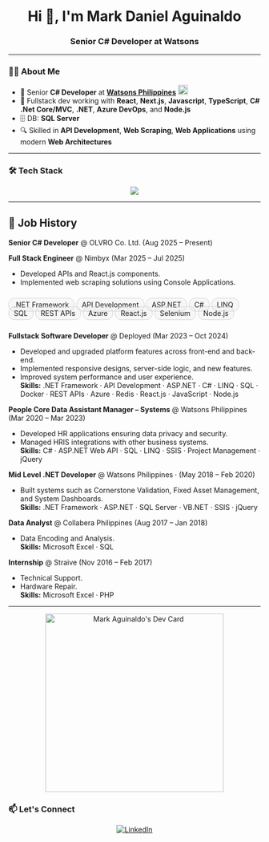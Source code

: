 <h1 align="center">Hi 👋, I'm Mark Daniel Aguinaldo</h1>
<h3 align="center">Senior C# Developer at Watsons</h3>

---

### 🧑‍💻 About Me

- 💼 Senior **C# Developer** at <a href="https://www.linkedin.com/company/watsonsphilippines/posts/?feedView=all" target="_blank"><strong>Watsons Philippines</strong></a> <img src="https://media.licdn.com/dms/image/v2/D560BAQHhZAa3g4P42A/company-logo_200_200/company-logo_200_200/0/1690879010455/watsonsphilippines_logo?e=1757548800&v=beta&t=VgX1MhpOVV2KFRE-78vu_zZAdl4AMzknZ0MwD7e-jIg" alt="Watsons Logo" width="20" height="20" />
- 🧩 Fullstack dev working with **React**, **Next.js**, **Javascript**, **TypeScript**, **C# .Net Core/MVC**, **.NET**, **Azure DevOps**, and **Node.js**
- 🗄️  DB: **SQL Server**
- 🔍 Skilled in **API Development**, **Web Scraping**, **Web Applications** using modern **Web Architectures**

---

### 🛠️ Tech Stack

<p align="center">
  <img src="https://skillicons.dev/icons?i=cs,dotnet,nodejs,react,nextjs,ts,js,html,css,azure,git,vscode" />
</p>

---

## 💼 Job History

**Senior C# Developer** @ OLVRO Co. Ltd. (Aug 2025 – Present)

**Full Stack Engineer** @ Nimbyx (Mar 2025 – Jul 2025)  
- Developed APIs and React.js components.  
- Implemented web scraping solutions using Console Applications.  
<div style="display: flex; flex-wrap: wrap; gap: 6px;">

<span style="border:1px solid #d3d3d3; border-radius: 12px; padding:4px 10px; background-color: rgba(211,211,211,0.15);">.NET Framework</span>
<span style="border:1px solid #d3d3d3; border-radius: 12px; padding:4px 10px; background-color: rgba(211,211,211,0.15);">API Development</span>
<span style="border:1px solid #d3d3d3; border-radius: 12px; padding:4px 10px; background-color: rgba(211,211,211,0.15);">ASP.NET</span>
<span style="border:1px solid #d3d3d3; border-radius: 12px; padding:4px 10px; background-color: rgba(211,211,211,0.15);">C#</span>
<span style="border:1px solid #d3d3d3; border-radius: 12px; padding:4px 10px; background-color: rgba(211,211,211,0.15);">LINQ</span>
<span style="border:1px solid #d3d3d3; border-radius: 12px; padding:4px 10px; background-color: rgba(211,211,211,0.15);">SQL</span>
<span style="border:1px solid #d3d3d3; border-radius: 12px; padding:4px 10px; background-color: rgba(211,211,211,0.15);">REST APIs</span>
<span style="border:1px solid #d3d3d3; border-radius: 12px; padding:4px 10px; background-color: rgba(211,211,211,0.15);">Azure</span>
<span style="border:1px solid #d3d3d3; border-radius: 12px; padding:4px 10px; background-color: rgba(211,211,211,0.15);">React.js</span>
<span style="border:1px solid #d3d3d3; border-radius: 12px; padding:4px 10px; background-color: rgba(211,211,211,0.15);">Selenium</span>
<span style="border:1px solid #d3d3d3; border-radius: 12px; padding:4px 10px; background-color: rgba(211,211,211,0.15);">Node.js</span>

</div>
  
**Fullstack Software Developer** @ Deployed (Mar 2023 – Oct 2024)
- Developed and upgraded platform features across front-end and back-end.  
- Implemented responsive designs, server-side logic, and new features.  
- Improved system performance and user experience.  
**Skills:** .NET Framework · API Development · ASP.NET · C# · LINQ · SQL · Docker · REST APIs · Azure · Redis · React.js · JavaScript · Node.js  

**People Core Data Assistant Manager – Systems** @ Watsons Philippines (Mar 2020 – Mar 2023)
- Developed HR applications ensuring data privacy and security.  
- Managed HRIS integrations with other business systems.  
**Skills:** C# · ASP.NET Web API · SQL · LINQ · SSIS · Project Management · jQuery  

**Mid Level .NET Developer** @ Watsons Philippines · (May 2018 – Feb 2020) 
- Built systems such as Cornerstone Validation, Fixed Asset Management, and System Dashboards.  
**Skills:** .NET Framework · ASP.NET · SQL Server · VB.NET · SSIS · jQuery  

**Data Analyst** @ Collabera Philippines (Aug 2017 – Jan 2018) 
- Data Encoding and Analysis.  
**Skills:** Microsoft Excel · SQL  


**Internship** @ Straive (Nov 2016 – Feb 2017) 
- Technical Support.
- Hardware Repair.  
**Skills:** Microsoft Excel · PHP  

---

<p align="center">
  <a href="https://app.daily.dev/trico112">
    <img src="https://api.daily.dev/devcards/v2/mfC7Buu1vjbhiqwMVTV8t.png?type=default&r=ufa" width="356" alt="Mark Aguinaldo's Dev Card"/>
  </a>
</p>

### 📫 Let's Connect

<p align="center">
  <a href="https://www.linkedin.com/in/mark-aguinaldo-7bba32142/" target="_blank">
    <img src="https://img.shields.io/badge/LinkedIn-Mark%20Aguinaldo-blue?style=for-the-badge&logo=linkedin" alt="LinkedIn" />
  </a>
</p>
